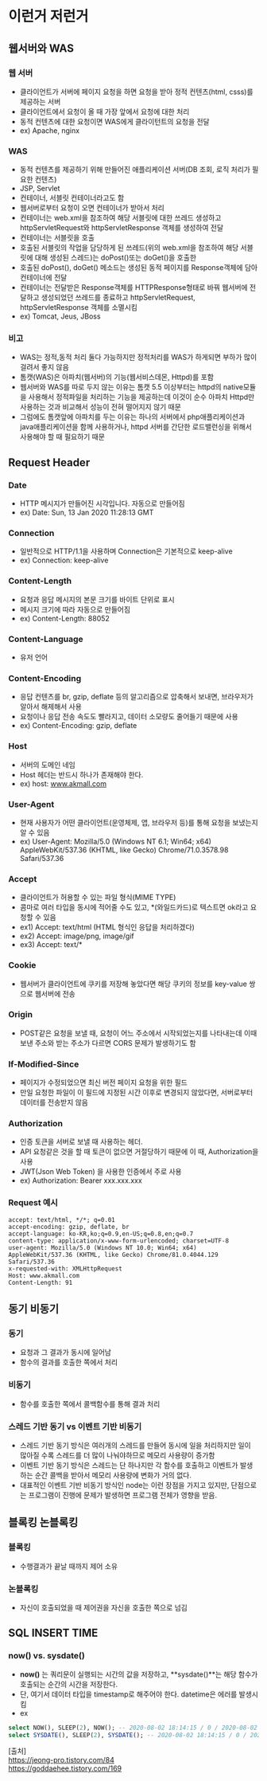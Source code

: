 # 이런거 저런거

## 웹서버와 WAS
### 웹 서버
- 클라이언트가 서버에 페이지 요청을 하면 요청을 받아 정적 컨텐츠(html, csss)를 제공하는 서버
- 클라이언트에서 요청이 올 때 가장 앞에서 요청에 대한 처리
- 동적 컨텐츠에 대한 요청이면 WAS에게 클라이턴트의 요청을 전달
- ex) Apache, nginx

### WAS
- 동적 컨텐츠를 제공하기 위해 만들어진 애플리케이션 서버(DB 조회, 로직 처리가 필요한 컨텐츠)
- JSP, Servlet
- 컨테이너, 서블릿 컨테이너라고도 함
- 웹서버로부터 요청이 오면 컨테이너가 받아서 처리
- 컨테이너는 web.xml을 참조하여 해당 서블릿에 대한 쓰레드 생성하고 httpServletRequest와 httpServletResponse 객체를 생성하여 전달
- 컨테이너는 서블릿을 호출
- 호출된 서블릿의 작업을 담당하게 된 쓰레드(위의 web.xml을 참조하여 해당 서블릿에 대해 생성된 스레드)는 doPost()또는 doGet()을 호출한
- 호출된 doPost(), doGet() 메소드는 생성된 동적 페이지를 Response객체에 담아 컨테이너에 전달
- 컨테이너는 전달받은 Response객체를 HTTPResponse형태로 바꿔 웹서버에 전달하고 생성되었던 쓰레드를 종료하고 httpServletRequest, httpServletResponse 객체를 소멸시킴
- ex) Tomcat, Jeus, JBoss

### 비고
- WAS는 정적,동적 처리 둘다 가능하지만 정적처리를 WAS가 하게되면 부하가 많이 걸려서 좋지 않음
- 톰캣(WAS)은 아파치(웹서버)의 기능(웹서비스데몬, Httpd)를 포함
- 웹서버와 WAS를 따로 두지 않는 이유는 톰캣 5.5 이상부터는 httpd의 native모듈을 사용해서 정적파일을 처리하는 기능을 제공하는데 이것이 순수 아파치 Httpd만 사용하는 것과 비교해서 성능이 전혀 떨어지지 않기 때문
- 그럼에도 톰캣앞에 아파치를 두는 이유는 하나의 서버에서 php애플리케이션과 java애플리케이션을 함께 사용하거나, httpd 서버를 간단한 로드밸런싱을 위해서 사용해야 할 때 필요하기 때문

## Request Header
### Date
- HTTP 메시지가 만들어진 시각입니다. 자동으로 만들어짐
- ex) Date: Sun, 13 Jan 2020 11:28:13 GMT

### Connection
- 일반적으로 HTTP/1.1을 사용하며 Connection은 기본적으로 keep-alive
- ex) Connection: keep-alive

### Content-Length
- 요청과 응답 메시지의 본문 크기를 바이트 단위로 표시
- 메시지 크기에 따라 자동으로 만들어짐
- ex) Content-Length: 88052

### Content-Language
- 유저 언어

### Content-Encoding
- 응답 컨텐츠를 br, gzip, deflate 등의 알고리즘으로 압축해서 보내면, 브라우저가 알아서 해제해서 사용
- 요청이나 응답 전송 속도도 빨라지고, 데이터 소모량도 줄어들기 때문에 사용
- ex) Content-Encoding: gzip, deflate

### Host
- 서버의 도메인 네임
- Host 헤더는 반드시 하나가 존재해야 한다.
- ex) host: www.akmall.com

### User-Agent
- 현재 사용자가 어떤 클라이언트(운영체제, 앱, 브라우저 등)를 통해 요청을 보냈는지 알 수 있음
- ex) User-Agent: Mozilla/5.0 (Windows NT 6.1; Win64; x64) AppleWebKit/537.36 (KHTML, like Gecko) Chrome/71.0.3578.98 Safari/537.36

### Accept
- 클라이언트가 허용할 수 있는 파일 형식(MIME TYPE)
- 콤마로 여러 타입을 동시에 적어줄 수도 있고, *(와일드카드)로 텍스트면 ok라고 요청할 수 있음
- ex1) Accept: text/html (HTML 형식인 응답을 처리하겠다)
- ex2) Accept: image/png, image/gif
- ex3) Accept: text/*

### Cookie
- 웹서버가 클라이언트에 쿠키를 저장해 놓았다면 해당 쿠키의 정보를 key-value 쌍으로 웹서버에 전송

### Origin
- POST같은 요청을 보낼 때, 요청이 어느 주소에서 시작되었는지를 나타내는데 이때 보낸 주소와 받는 주소가 다르면 CORS 문제가 발생하기도 함

### If-Modified-Since
- 페이지가 수정되었으면 최신 버전 페이지 요청을 위한 필드
- 만일 요청한 파일이 이 필드에 지정된 시간 이후로 변경되지 않았다면, 서버로부터 데이터를 전송받지 않음

### Authorization
- 인증 토큰을 서버로 보낼 때 사용하는 헤더.
- API 요청같은 것을 할 때 토큰이 없으면 거절당하기 때문에 이 때, Authorization을 사용
- JWT(Json Web Token) 을 사용한 인증에서 주로 사용
- ex) Authorization: Bearer xxx.xxx.xxx

### Request 예시
```
accept: text/html, */*; q=0.01
accept-encoding: gzip, deflate, br
accept-language: ko-KR,ko;q=0.9,en-US;q=0.8,en;q=0.7
content-type: application/x-www-form-urlencoded; charset=UTF-8
user-agent: Mozilla/5.0 (Windows NT 10.0; Win64; x64) AppleWebKit/537.36 (KHTML, like Gecko) Chrome/81.0.4044.129 Safari/537.36
x-requested-with: XMLHttpRequest
Host: www.akmall.com
Content-Length: 91
```

## 동기 비동기
### 동기
- 요청과 그 결과가 동시에 일어남
- 함수의 결과를 호출한 쪽에서 처리

### 비동기
- 함수를 호출한 쪽에서 콜백함수를 통해 결과 처리

### 스레드 기반 동기 vs 이벤트 기반 비동기
- 스레드 기반 동기 방식은 여러개의 스레드를 만들어 동시에 일을 처리하지만 일이 많아질 수록 스레드를 더 많이 나눠야하므로 메모리 사용량이 증가함
- 이벤트 기반 동기 방식은 스레드는 단 하나지만 각 함수를 호출하고 이벤트가 발생하는 순간 콜백을 받아서 메모리 사용량에 변화가 거의 없다.
- 대표적인 이벤트 기반 비동기 방식인 node는 이런 장점을 가지고 있지만, 단점으로는 프로그램이 진행에 문제가 발생하면 프로그램 전체가 영향을 받음.

## 블록킹 논블록킹
### 블록킹
- 수행결과가 끝날 때까지 제어 소유

### 논블록킹
- 자신이 호출되었을 때 제어권을 자신을 호출한 쪽으로 넘김

## SQL INSERT TIME
### now() vs. sysdate()
- **now()** 는 쿼리문이 실행되는 시간의 값을 저장하고, **sysdate()**는 해당 함수가 호출되는 순간의 시간을 저장한다. 
- 단, 여기서 데이터 타입을 timestamp로 해주어야 한다. datetime은 에러를 발생시킴
- ex
```SQL
select NOW(), SLEEP(2), NOW(); -- 2020-08-02 18:14:15 / 0 / 2020-08-02 18:14:15
select SYSDATE(), SLEEP(2), SYSDATE(); -- 2020-08-02 18:14:15 / 0 / 2020-08-02 18:14:17
```


[출처]  
https://jeong-pro.tistory.com/84  
https://goddaehee.tistory.com/169
